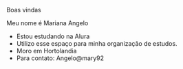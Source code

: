 Boas vindas

Meu nome é Mariana Angelo

- Estou estudando na Alura
- Utilizo esse espaço para minha organização de estudos.
- Moro em Hortolandia
- Para contato: Angelo@mary92
